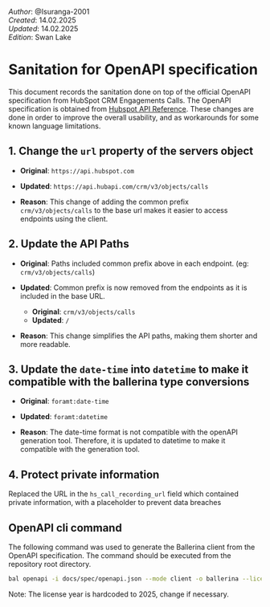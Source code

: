 _Author_:  @Isuranga-2001 \
_Created_: 14.02.2025 \
_Updated_: 14.02.2025 \
_Edition_: Swan Lake

# Sanitation for OpenAPI specification

This document records the sanitation done on top of the official OpenAPI specification from HubSpot CRM Engagements Calls.
The OpenAPI specification is obtained from [Hubspot API Reference](https://github.com/HubSpot/HubSpot-public-api-spec-collection/blob/main/PublicApiSpecs/CRM/Calls/Rollouts/424/v3/calls.json).
These changes are done in order to improve the overall usability, and as workarounds for some known language limitations.

## 1. Change the `url` property of the servers object

- **Original**:
`https://api.hubspot.com`

- **Updated**:
`https://api.hubapi.com/crm/v3/objects/calls`

- **Reason**: This change of adding the common prefix `crm/v3/objects/calls` to the base url makes it easier to access endpoints using the client.

## 2. Update the API Paths

- **Original**: Paths included common prefix above in each endpoint. (eg: `crm/v3/objects/calls`)

- **Updated**: Common prefix is now removed from the endpoints as it is included in the base URL.
  - **Original**: `crm/v3/objects/calls`
  - **Updated**: `/`

- **Reason**: This change simplifies the API paths, making them shorter and more readable.

## 3. Update the `date-time` into `datetime` to make it compatible with the ballerina type conversions

- **Original**: `foramt:date-time`

- **Updated**: `foramt:datetime`

- **Reason**: The date-time format is not compatible with the openAPI generation tool. Therefore, it is updated to datetime to make it compatible with the generation tool.

## 4. Protect private information

Replaced the URL in the `hs_call_recording_url` field which contained private information, with a placeholder to prevent data breaches

## OpenAPI cli command

The following command was used to generate the Ballerina client from the OpenAPI specification. The command should be executed from the repository root directory.

```bash
bal openapi -i docs/spec/openapi.json --mode client -o ballerina --license docs/license.txt
```

Note: The license year is hardcoded to 2025, change if necessary.
